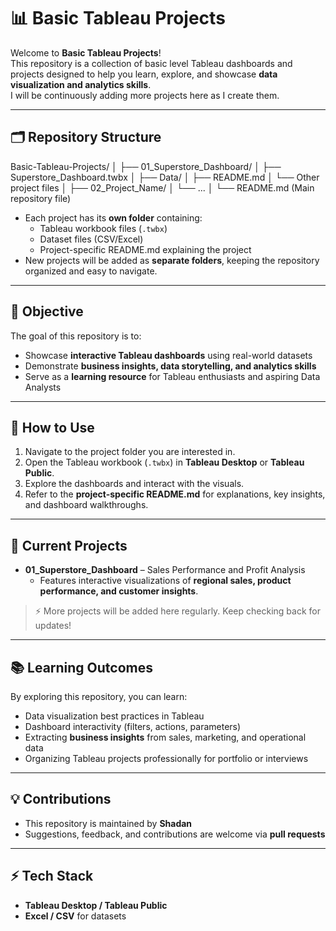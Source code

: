 # 📊 Basic Tableau Projects

Welcome to **Basic Tableau Projects**!  
This repository is a collection of basic level Tableau dashboards and projects designed to help you learn, explore, and showcase **data visualization and analytics skills**.  
I will be continuously adding more projects here as I create them.

---

## 🗂 Repository Structure

Basic-Tableau-Projects/
│
├── 01_Superstore_Dashboard/
│ ├── Superstore_Dashboard.twbx
│ ├── Data/
│ ├── README.md
│ └── Other project files
│
├── 02_Project_Name/
│ └── ...
│
└── README.md (Main repository file)

- Each project has its **own folder** containing:
  - Tableau workbook files (`.twbx`)
  - Dataset files (CSV/Excel)
  - Project-specific README.md explaining the project  
- New projects will be added as **separate folders**, keeping the repository organized and easy to navigate.

---

## 🚀 Objective

The goal of this repository is to:
- Showcase **interactive Tableau dashboards** using real-world datasets  
- Demonstrate **business insights, data storytelling, and analytics skills**  
- Serve as a **learning resource** for Tableau enthusiasts and aspiring Data Analysts  

---

## 📌 How to Use

1. Navigate to the project folder you are interested in.  
2. Open the Tableau workbook (`.twbx`) in **Tableau Desktop** or **Tableau Public**.  
3. Explore the dashboards and interact with the visuals.  
4. Refer to the **project-specific README.md** for explanations, key insights, and dashboard walkthroughs.

---

## 🧩 Current Projects

- **01_Superstore_Dashboard** – Sales Performance and Profit Analysis  
  - Features interactive visualizations of **regional sales, product performance, and customer insights**.  

> ⚡ More projects will be added here regularly. Keep checking back for updates!

---

## 📚 Learning Outcomes

By exploring this repository, you can learn:

- Data visualization best practices in Tableau  
- Dashboard interactivity (filters, actions, parameters)  
- Extracting **business insights** from sales, marketing, and operational data  
- Organizing Tableau projects professionally for portfolio or interviews  

---

## 💡 Contributions

- This repository is maintained by **Shadan**  
- Suggestions, feedback, and contributions are welcome via **pull requests**  

---

## ⚡ Tech Stack

- **Tableau Desktop / Tableau Public**  
- **Excel / CSV** for datasets  
